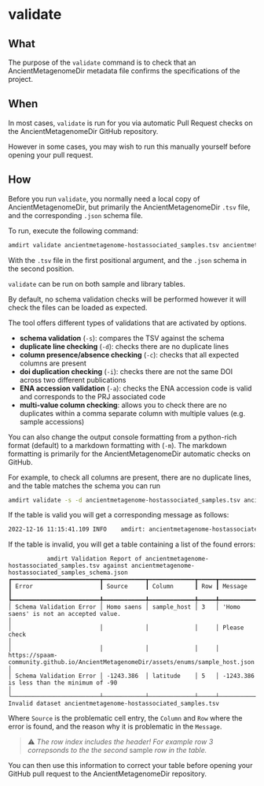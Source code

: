 # validate

## What

The purpose of the `validate` command is to check that an AncientMetagenomeDir metadata file confirms the specifications of the project.

## When

In most cases, `validate` is run for you via automatic Pull Request checks on the AncientMetagenomeDir GitHub repository.

However in some cases, you may wish to run this manually yourself before opening your pull request.

## How

Before you run `validate`, you normally need a local copy of AncientMetagenomeDir, but primarily the AncientMetagenomeDir `.tsv` file, and the corresponding `.json` schema file.

To run, execute the following command:

```bash
amdirt validate ancientmetagenome-hostassociated_samples.tsv ancientmetagenome-hostassociated_samples_schema.json
```

With the `.tsv` file in the first positional argument, and the `.json` schema in the second position.

`validate` can be run on both sample and library tables.

By default, no schema validation checks will be performed however it will check the files can be loaded as expected.

The tool offers different types of validations that are activated by options.

- **schema validation** (`-s`): compares the TSV against the schema
- **duplicate line checking** (`-d`): checks there are no duplicate lines
- **column presence/absence checking** (`-c`): checks that all expected columns are present
- **doi duplication checking** (`-i`): checks there are not the same DOI across two different publications
- **ENA accession validation** (`-a`): checks the ENA accession code is valid and corresponds to the PRJ associated code
- **multi-value column checking**: allows you to check there are no duplicates within a comma separate column with multiple values (e.g. sample accessions)

You can also change the output console formatting from a python-rich format (default) to a markdown formatting with (`-m`). The markdown formatting is primarily for the AncientMetagenomeDir automatic checks on GitHub.

For example, to check all columns are present, there are no duplicate lines, and the table matches the schema you can run

```bash
amdirt validate -s -d ancientmetagenome-hostassociated_samples.tsv ancientmetagenome-hostassociated_samples_schema.json
```

If the table is valid you will get a corresponding message as follows:

```bash
2022-12-16 11:15:41.109 INFO    amdirt: ancientmetagenome-hostassociated_samples.tsv is valid
```

If the table is invalid, you will get a table containing a list of the found errors:

```text
           amdirt Validation Report of ancientmetagenome-hostassociated_samples.tsv against ancientmetagenome-hostassociated_samples_schema.json
┏━━━━━━━━━━━━━━━━━━━━━━━━━┳━━━━━━━━━━━━┳━━━━━━━━━━━━━┳━━━━━┳━━━━━━━━━━━━━━━━━━━━━━━━━━━━━━━━━━━━━━━━━━━━━━━━━━━━━━━━━━━━━━━━━━━━━━━━━━━━━━━━━━━━━━━━━━━━━━━┓
┃ Error                   ┃ Source     ┃ Column      ┃ Row ┃ Message                                                                                       ┃
┡━━━━━━━━━━━━━━━━━━━━━━━━━╇━━━━━━━━━━━━╇━━━━━━━━━━━━━╇━━━━━╇━━━━━━━━━━━━━━━━━━━━━━━━━━━━━━━━━━━━━━━━━━━━━━━━━━━━━━━━━━━━━━━━━━━━━━━━━━━━━━━━━━━━━━━━━━━━━━━┩
│ Schema Validation Error │ Homo saens │ sample_host │ 3   │ 'Homo saens' is not an accepted value.                                                        │
│                         │            │             │     │ Please check                                                                                  │
│                         │            │             │     │ https://spaam-community.github.io/AncientMetagenomeDir/assets/enums/sample_host.json          │
│ Schema Validation Error │ -1243.386  │ latitude    │ 5   │ -1243.386 is less than the minimum of -90                                                     │
└─────────────────────────┴────────────┴─────────────┴─────┴───────────────────────────────────────────────────────────────────────────────────────────────┘
Invalid dataset ancientmetagenome-hostassociated_samples.tsv
```

Where `Source` is the problematic cell entry, the `Column` and `Row` where the error is found, and the reason why it is problematic in the `Message`.

> ⚠️ _The row index includes the header! For example row 3 correpsonds to the the second_ sample _row in the table._

You can then use this information to correct your table before opening your GitHub pull request to the AncientMetagenomeDir repository.

